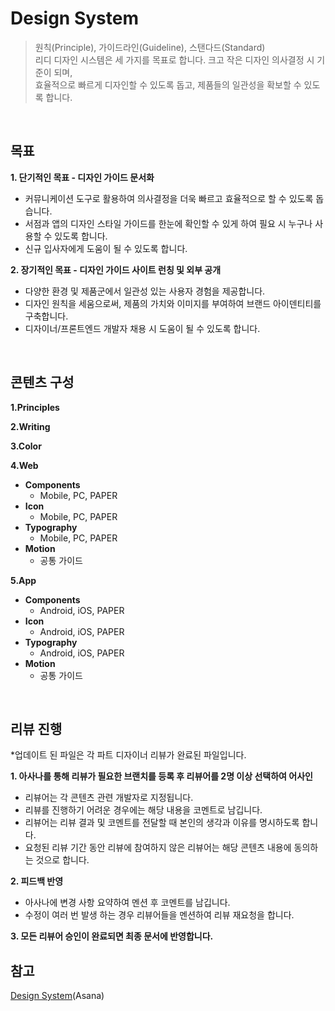 # Design System
> 원칙(Principle), 가이드라인(Guideline), 스탠다드(Standard)<br>
리디 디자인 시스템은 세 가지를 목표로 합니다. 크고 작은 디자인 의사결정 시 기준이 되며, <br>
효율적으로 빠르게 디자인할 수 있도록 돕고, 제품들의 일관성을 확보할 수 있도록 합니다.
<br>


## 목표

**1. 단기적인 목표 - 디자인 가이드 문서화**

- 커뮤니케이션 도구로 활용하여 의사결정을 더욱 빠르고 효율적으로 할 수 있도록 돕습니다.
- 서점과 앱의 디자인 스타일 가이드를 한눈에 확인할 수 있게 하여 필요 시 누구나 사용할 수 있도록 합니다.
- 신규 입사자에게 도움이 될 수 있도록 합니다.

**2. 장기적인 목표 - 디자인 가이드 사이트 런칭 및 외부 공개**

- 다양한 환경 및 제품군에서 일관성 있는 사용자 경험을 제공합니다.
- 디자인 원칙을 세움으로써, 제품의 가치와 이미지를 부여하여 브랜드 아이덴티티를 구축합니다.
- 디자이너/프론트엔드 개발자 채용 시 도움이 될 수 있도록 합니다.
<br>


## 콘텐츠 구성

**1.Principles**

**2.Writing**

**3.Color**

**4.Web**

- **Components**
  - Mobile, PC, PAPER
- **Icon**
  - Mobile, PC, PAPER
- **Typography**
  - Mobile, PC, PAPER
- **Motion**
  - 공통 가이드

**5.App**

- **Components**
  - Android, iOS, PAPER
- **Icon**
  - Android, iOS, PAPER
- **Typography**
  - Android, iOS, PAPER
- **Motion**
  - 공통 가이드
<br>


## 리뷰 진행

*업데이트 된 파일은 각 파트 디자이너 리뷰가 완료된 파일입니다.

**1. 아사나를 통해 리뷰가 필요한 브랜치를 등록 후 리뷰어를 2명 이상 선택하여 어사인**

- 리뷰어는 각 콘텐츠 관련 개발자로 지정됩니다.
- 리뷰를 진행하기 어려운 경우에는 해당 내용을 코멘트로 남깁니다.
- 리뷰어는 리뷰 결과 및 코멘트를 전달할 때 본인의 생각과 이유를 명시하도록 합니다.
- 요청된 리뷰 기간 동안 리뷰에 참여하지 않은 리뷰어는 해당 콘텐츠 내용에 동의하는 것으로 합니다.

**2. 피드백 반영**

- 아사나에 변경 사항 요약하여 멘션 후 코멘트를 남깁니다.
- 수정이 여러 번 발생 하는 경우 리뷰어들을 멘션하여 리뷰 재요청을 합니다.

**3. 모든 리뷰어 승인이 완료되면 최종 문서에 반영합니다.**
<br>


## 참고

[Design System](https://app.asana.com/0/653727647817175/653727647817175)(Asana)
